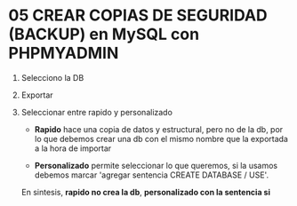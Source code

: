 # 05 CREAR COPIAS DE SEGURIDAD (BACKUP) en MySQL con PHPMYADMIN
1. Selecciono la DB
2. Exportar
3. Seleccionar entre rapido y personalizado
    
   - **Rapido** hace una copia de datos y estructural, pero no de la db, por lo que debemos crear una db con el mismo nombre que la exportada a la hora de importar
    
    - **Personalizado** permite seleccionar lo que queremos, si la usamos debemos marcar 'agregar sentencia CREATE DATABASE / USE'.

    En sintesis, **rapido no crea la db**, **personalizado con la sentencia si**